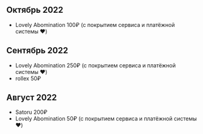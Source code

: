 ## Октябрь 2022	
	
* Lovely Abomination	100₽ (c покрытием сервиса и платёжной системы ♥)

## Сентябрь 2022	
	
* Lovely Abomination	250₽ (c покрытием сервиса и платёжной системы ♥)
* rollex	50₽
	
## Август 2022	
	
* Satoru	200₽
* Lovely Abomination	50₽ (c покрытием сервиса и платёжной системы ♥)
